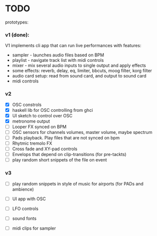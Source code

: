 # TODO

prototypes:

### v1 (done):

V1 implements cli app that can run live performances with features:

* sampler - launches audio files based on BPM
* playlist - navigate track list with midi controls
* mixer - mix several audio inputs to single output and apply effects
* some effects: reverb, delay, eq, limiter, bbcuts, moog filter, korg filter
* audio card setup: read from sound card, and output to sound card
* midi controls

### v2

* [x] OSC constrols
* [x] haskell lib for OSC controlling from ghci
* [x] UI sketch to control over OSC
* [x] metronome output
* [ ] Looper FX synced on BPM
* [ ] OSC sensors for channels volumes, master volume, maybe spectrum
* [ ] Pads playback. Play files that are not synced on bpm
* [ ] Rhytmic tremolo FX
* [ ] Cross fade and XY-pad controls
* [ ] Envelops that depend on clip-transitions (for pre-tackts)
* [ ] play random short snippets of the file on event 

### v3

* [ ] play random snippets in style of music for airports (for PADs and ambience)
* [ ] UI app with OSC
* [ ] LFO controls
* [ ] sound fonts
* [ ] midi clips for sampler

